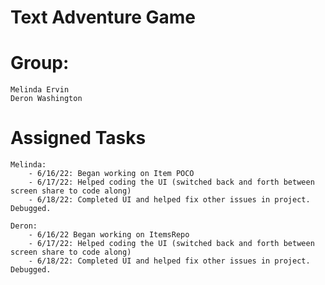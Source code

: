 # Text Adventure Game

# Group:
	Melinda Ervin
	Deron Washington

# Assigned Tasks
	Melinda:
		- 6/16/22: Began working on Item POCO
		- 6/17/22: Helped coding the UI (switched back and forth between screen share to code along)
		- 6/18/22: Completed UI and helped fix other issues in project. Debugged.

	Deron:
		- 6/16/22 Began working on ItemsRepo
		- 6/17/22: Helped coding the UI (switched back and forth between screen share to code along)
		- 6/18/22: Completed UI and helped fix other issues in project. Debugged.

	
